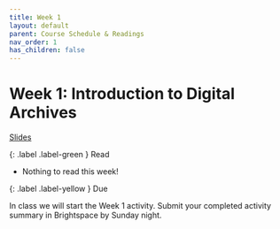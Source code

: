 ```yaml
---
title: Week 1
layout: default
parent: Course Schedule & Readings
nav_order: 1
has_children: false
---
```

# Week 1: Introduction to Digital Archives<br>

<a href="{{ site.baseurl }}/slides/week_01_slide_deck.html" target="_blank">Slides</a>

{: .label .label-green }
Read

* Nothing to read this week!

{: .label .label-yellow }
Due

In class we will start the Week 1 activity. Submit your completed activity summary in Brightspace by Sunday night.
